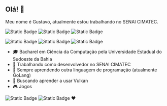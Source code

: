 ## Olá! 👋

Meu nome é Gustavo, atualmente estou trabalhando no SENAI CIMATEC.

![Static Badge](https://img.shields.io/badge/JavaScript-282447?style=for-the-badge&logo=javascript&logoColor=white)
![Static Badge](https://img.shields.io/badge/HTML-282447?style=for-the-badge&logo=html5&logoColor=white)
![Static Badge](https://img.shields.io/badge/CSS-282447?style=for-the-badge&logo=css3)

![Static Badge](https://img.shields.io/badge/TypeScript-006fbf?style=for-the-badge&logo=typescript&logoColor=white)
![Static Badge](https://img.shields.io/badge/NestJS-006fbf?style=for-the-badge&logo=nestjs&logoColor=white)
![Static Badge](https://img.shields.io/badge/React-006fbf?style=for-the-badge&logo=react&logoColor=white)

- 🎓 Bacharel em Ciência da Computação pela Universidade Estadual do Sudoeste da Bahia
- 💼 Trabalhando como desenvolvedor no SENAI CIMATEC
- 🌱 Sempre aprendendo outra linguagem de programação (atualmente GoLang)
- 🌋 Buscando aprender a usar Vulkan
- 🎮 Jogos

![Static Badge](https://img.shields.io/badge/Rust-75202c?style=for-the-badge&logo=rust)
![Static Badge](https://img.shields.io/badge/C%2B%2B-75202c?style=for-the-badge&logo=c%2B%2B)
❤️

<!--
**trindadegm/trindadegm** is a ✨ _special_ ✨ repository because its `README.md` (this file) appears on your GitHub profile.

Here are some ideas to get you started:

- 🔭 I’m currently working on ...
- 🌱 I’m currently learning ...
- 👯 I’m looking to collaborate on ...
- 🤔 I’m looking for help with ...
- 💬 Ask me about ...
- 📫 How to reach me: ...
- 😄 Pronouns: ...
- ⚡ Fun fact: ...
-->
